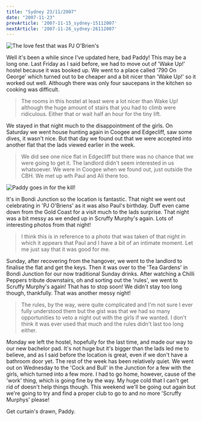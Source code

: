 ```yaml
---
title: "Sydney 23/11/2007"
date: "2007-11-23"
prevArticle: '2007-11-15_sydney-15112007'
nextArticle: '2007-11-26_sydney-26112007'
---
```

![The love fest that was PJ O'Brien's](/images/PB170348.JPG "The love fest that was PJ O'Brien's")

Well it's been a while since I've updated here, bad Paddy! This may be a long one. Last Friday as I said before, we had to move out of 'Wake Up!' hostel because it was booked up. We went to a place called '790 On George' which turned out to be cheaper and a bit nicer than 'Wake Up!' so it worked out well. Although there was only four saucepans in the kitchen so cooking was difficult. 
> The rooms in this hostel at least were a lot nicer than Wake Up! although the huge amount of stairs that you had to climb were ridiculous. Either that or wait half an hour for the tiny lift.

We stayed in that night much to the disappointment of the girls. On Saturday we went house hunting again in Coogee and Edgecliff, saw some dives, it wasn't nice. But that day we found out that we were accepted into another flat that the lads viewed earlier in the week. 
> We did see one nice flat in Edgecliff but there was no chance that we were going to get it. The landlord didn't seem interested in us whatsoever. We were in Coogee when we found out, just outside the CBH. We met up wth Paul and Ali there too.
 
![Paddy goes in for the kill!](/images/PB170399.JPG "Paddy goes in for the kill!")

It's in Bondi Junction so the location is fantastic. That night we went out celebrating in 'PJ O'Briens' as it was also Paul's birthday. Duff even came down from the Gold Coast for a visit much to the lads surprise. That night was a bit messy as we ended up in Scruffy Murphy's again. Lots of interesting photos from that night! 
> I think this is in reference to a photo that was taken of that night in which it appears that Paul and I have a bit of an intimate moment. Let me just say that it was good for me.

Sunday, after recovering from the hangover, we went to the landlord to finalise the flat and get the keys. Then it was over to the 'Tea Gardens' in Bondi Junction for our now traditional Sunday drinks. After watching a Chilli Peppers tribute downstairs, oh and sorting out the 'rules', we went to Scruffy Murphy's again! That has to stop soon! We didn't stay too long though, thankfully. That was another messy night! 
> The rules, by the way, were quite complicated and I'm not sure I ever fully understood them but the gist was that we had so many opportunities to veto a night out with the girls if we wanted. I don't think it was ever used that much and the rules didn't last too long either.

Monday we left the hostel, hopefully for the last time, and made our way to our new bachelor pad. It's not huge but it's bigger than the lads led me to believe, and as I said before the location is great, even if we don't have a bathroom door yet. The rest of the week has been relatively quiet. We went out on Wednesday to the 'Cock and Bull' in the Junction for a few with the girls, which turned into a few more. I had to go home, however, cause of the 'work' thing, which is going fine by the way. My huge cold that I can't get rid of doesn't help things though. This weekend we'll be going out again but we're going to try and find a proper club to go to and no more 'Scruffy Murphys' please!

Get curtain's drawn,
Paddy.
